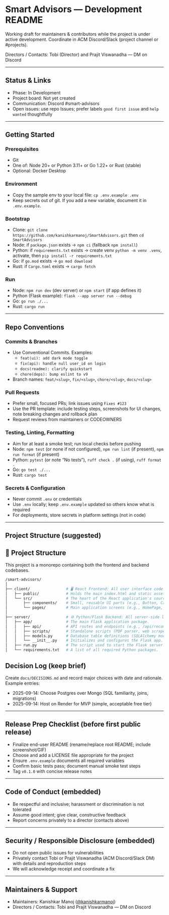 # Smart Advisors — Development README

Working draft for maintainers & contributors while the project is under active development. Coordinate in ACM Discord/Slack (project channel or #projects).

Directors / Contacts: Tobi (Director) and Prajit Viswanadha — DM on Discord

---

## Status & Links
- Phase: In Development
- Project board: Not yet created
- Communication: Discord #smart-advisors
- Open issues: use repo Issues; prefer labels `good first issue` and `help wanted` thoughtfully

---

## Getting Started

### Prerequisites
- Git
- One of: Node 20+ or Python 3.11+ or Go 1.22+ or Rust (stable)
- Optional: Docker Desktop

### Environment
- Copy the sample env to your local file: `cp .env.example .env`
- Keep secrets out of git. If you add a new variable, document it in `.env.example`.

### Bootstrap
- Clone: `git clone https://github.com/kanishkarmanoj/SmartAdvisors.git` then `cd SmartAdvisors`
- Node: if `package.json` exists → `npm ci` (fallback `npm install`)
- Python: if `requirements.txt` exists → create venv `python -m venv .venv`, activate, then `pip install -r requirements.txt`
- Go: if `go.mod` exists → `go mod download`
- Rust: if `Cargo.toml` exists → `cargo fetch`

### Run
- Node: `npm run dev` (dev server) or `npm start` (if app defines it)
- Python (Flask example): `flask --app server run --debug`
- Go: `go run ./...`
- Rust: `cargo run`

---

## Repo Conventions

### Commits & Branches
- Use Conventional Commits. Examples:
  - `feat(ui): add dark mode toggle`
  - `fix(api): handle null user_id on login`
  - `docs(readme): clarify quickstart`
  - `chore(deps): bump eslint to v9`
- Branch names: `feat/<slug>`, `fix/<slug>`, `chore/<slug>`, `docs/<slug>`

### Pull Requests
- Prefer small, focused PRs; link issues using `Fixes #123`
- Use the PR template: include testing steps, screenshots for UI changes, note breaking changes and rollback plan
- Request reviews from maintainers or CODEOWNERS

### Testing, Linting, Formatting
- Aim for at least a smoke test; run local checks before pushing
- Node: `npm test` (or none if not configured), `npm run lint` (if present), `npm run format` (if present)
- Python: `pytest` (or note “No tests”), `ruff check .` (if using), `ruff format .`
- Go: `go test ./...`
- Rust: `cargo test`

### Secrets & Configuration
- Never commit `.env` or credentials
- Use `.env` locally; keep `.env.example` updated so others know what is required
- For deployments, store secrets in platform settings (not in code)

---

## Project Structure (suggested)
## 📁 Project Structure

This project is a monorepo containing both the frontend and backend codebases.

```bash
/smart-advisors/
│
├── client/                # 🖥️ React Frontend: All user interface code.
│   ├── public/            # Holds the main index.html and static assets.
│   └── src/               # The heart of the React application's source code.
│       ├── components/    # Small, reusable UI parts (e.g., Button, Card).
│       └── pages/         # Main application screens (e.g., HomePage, LoginPage).
│
├── server/                # ⚙️ Python/Flask Backend: All server-side logic.
│   ├── app/               # The main Flask application package.
│   │   ├── api/           # API routes and endpoints (e.g., /api/recommendations).
│   │   ├── scripts/       # Standalone scripts (PDF parser, web scraper).
│   │   ├── models.py      # Database table definitions (SQLAlchemy models).
│   │   └── __init__.py    # Initializes and configures the Flask app.
│   ├── run.py             # The script used to start the Flask server.
│   └── requirements.txt   # A list of all required Python packages.
```

## Decision Log (keep brief)
Create `docs/DECISIONS.md` and record major choices with date and rationale. Example entries:
- 2025-09-14: Choose Postgres over Mongo (SQL familiarity, joins, migrations)
- 2025-09-14: Host on Render for MVP (simple, acceptable free tier)

---

## Release Prep Checklist (before first public release)
- Finalize end-user README (rename/replace root README; include screenshot/GIF)
- Choose and add a LICENSE file appropriate for the project
- Ensure `.env.example` documents all required variables
- Confirm basic tests pass; document manual smoke test steps
- Tag `v0.1.0` with concise release notes

---

## Code of Conduct (embedded)
- Be respectful and inclusive; harassment or discrimination is not tolerated
- Assume good intent; give clear, constructive feedback
- Report concerns privately to a director (contacts above)

---

## Security / Responsible Disclosure (embedded)
- Do not open public issues for vulnerabilities
- Privately contact Tobi or Prajit Viswanadha (ACM Discord/Slack DM) with details and reproduction steps
- We will acknowledge receipt and coordinate a fix

---

## Maintainers & Support
- Maintainers: Kanishkar Manoj ([@kanishkarmanoj](https://github.com/kanishkarmanoj))
- Directors / Contacts: Tobi and Prajit Viswanadha — DM on Discord
